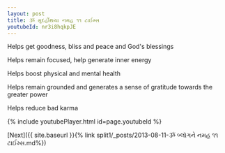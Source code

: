 ```yaml
---
layout: post
title: ૐ મુદહીંથયા નમહ ૧૧ ટાઈમ્સ
youtubeId: nr3i8hqkpJE
---
```

 
 
Helps get goodness, bliss and peace and God's blessings
 
Helps remain focused, help generate inner energy 
 
Helps boost physical and mental health 
 
Helps remain grounded and generates a sense of gratitude towards the greater power 
 
Helps reduce bad karma
 
 
 
 


{% include youtubePlayer.html id=page.youtubeId %}
 
[Next]({{ site.baseurl }}{% link  split1/_posts/2013-08-11-ૐ બ્લૉગને નમહ ૧૧ ટાઈમ્સ.md%})
 
